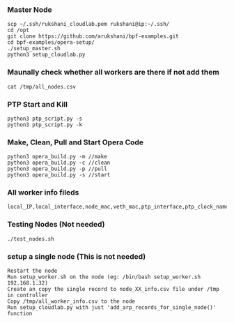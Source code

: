
### Master Node
```
scp ~/.ssh/rukshani_cloudlab.pem rukshani@ip:~/.ssh/
cd /opt
git clone https://github.com/arukshani/bpf-examples.git
cd bpf-examples/opera-setup/
./setup_master.sh
python3 setup_cloudlab.py
```

### Maunally check whether all workers are there if not add them
```
cat /tmp/all_nodes.csv
```
<!-- ##### Comment SECTION1 and uncomment SECTION2 and run the script again

```
python3 setup_cloudlab.py
``` -->

### PTP Start and Kill
```
python3 ptp_script.py -s 
python3 ptp_script.py -k 
```

### Make, Clean, Pull and Start Opera Code
```
python3 opera_build.py -m //make
python3 opera_build.py -c //clean
python3 opera_build.py -p //pull
python3 opera_build.py -s //start
```

### All worker info fileds
```
local_IP,local_interface,node_mac,veth_mac,ptp_interface,ptp_clock_name,username,node_name,ip_in_hex
```

### Testing Nodes (Not needed)
```
./test_nodes.sh 
```

### setup a single node (This is not needed)
```
Restart the node
Run setup_worker.sh on the node (eg: /bin/bash setup_worker.sh 192.168.1.32)
Create an copy the single record to node_XX_info.csv file under /tmp in controller
Copy /tmp/all_worker_info.csv to the node
Run setup_cloudlab.py with just 'add_arp_records_for_single_node()' function
```

